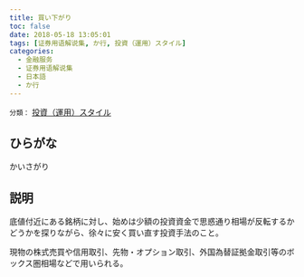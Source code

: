 ```yaml
---
title: 買い下がり
toc: false
date: 2018-05-18 13:05:01
tags: [证券用语解说集, か行, 投資（運用）スタイル]
categories:
  - 金融服务
  - 证券用语解说集
  - 日本語
  - か行
---
```


`分類：` [投資（運用）スタイル](/tags/投資（運用）スタイル/)

## ひらがな

かいさがり

## 説明

底値付近にある銘柄に対し、始めは少額の投資資金で思惑通り相場が反転するかどうかを探りながら、徐々に安く買い直す投資手法のこと。

現物の株式売買や信用取引、先物・オプション取引、外国為替証拠金取引等のボックス圏相場などで用いられる。

